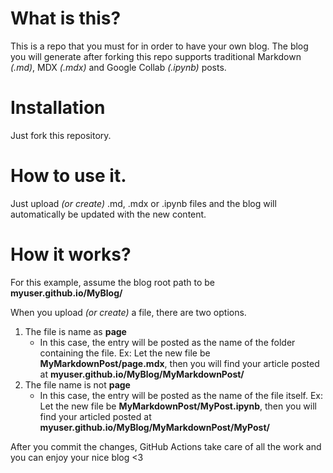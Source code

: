 # What is this?
This is a repo that you must for in order to have your own blog.
The blog you will generate after forking this repo supports traditional Markdown *(.md)*, MDX *(.mdx)* and Google Collab *(.ipynb)* posts.

# Installation

Just fork this repository.

# How to use it.

Just upload *(or create)* .md, .mdx or .ipynb files and the blog will automatically be updated with the new content.

# How it works?

For this example, assume the blog root path to be **myuser.github.io/MyBlog/**

When you upload *(or create)* a file, there are two options.

1. The file is name as **page**
   - In this case, the entry will be posted as the name of the folder containing the file. Ex: Let the new file be **MyMarkdownPost/page.mdx**, then you will find your article posted at **myuser.github.io/MyBlog/MyMarkdownPost/**
2. The file name is not **page**
   - In this case, the entry will be posted as the name of the file itself. Ex: Let the new file be **MyMarkdownPost/MyPost.ipynb**, then you will find your articled posted at **myuser.github.io/MyBlog/MyMarkdownPost/MyPost/**

After you commit the changes, GitHub Actions take care of all the work and you can enjoy your nice blog <3
